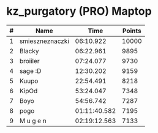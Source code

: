 # kz_purgatory (PRO) Maptop

|  # | Name | Time | Points |
|-------------- | -------------- | -------------- | -------------- | 
| 1 | smieszneznaczki | 06:10.922 | 10000 | 
| 2 | Blacky | 06:22.961 | 9895 | 
| 3 | broiiler | 07:24.077 | 9730 | 
| 4 | sage :D | 12:30.202 | 9159 | 
| 5 | Kuupo | 22:54.491 | 8218 | 
| 6 | KipOd | 53:24.047 | 7348 | 
| 7 | Boyo | 54:56.742 | 7287 | 
| 8 | pogo | 01:11:40.582 | 7195 | 
| 9 | M u g e n | 02:19:12.563 | 7133 | 

